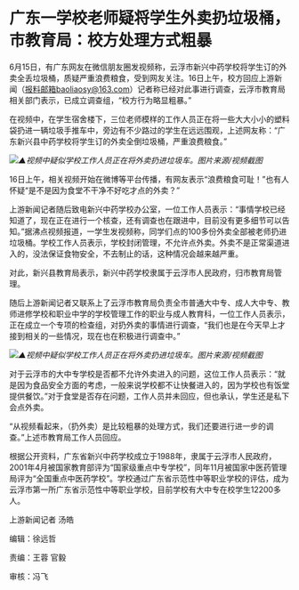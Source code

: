 

# 广东一学校老师疑将学生外卖扔垃圾桶，市教育局：校方处理方式粗暴

6月15日，有广东网友在微信朋友圈发视频称，云浮市新兴中药学校将学生订的外卖全丢垃圾桶，质疑严重浪费粮食，受到网友关注。16日上午，校方回应上游新闻（报料邮箱baoliaosy@163.com）记者称已经对此事进行调查，云浮市教育局相关部门表示，已成立调查组，“校方行为略显粗暴。”

在视频中，在学生宿舍楼下，三位老师模样的工作人员正在将一些大大小小的塑料袋扔进一辆垃圾手推车中，旁边有不少路过的学生在远远围观，上述网友称：“广东新兴县中药学校将学生订的外卖全倒垃圾桶，严重浪费粮食。”

![](https://inews.gtimg.com/om_bt/O4cdPET9RUkorty0JNeY2wexIMO5NQUOTPIdqZob_xONAAA/1000)_▲视频中疑似学校工作人员正在将外卖扔进垃圾车。图片来源/视频截图_

16日上午，相关视频开始在微博等平台传播，有网友表示“浪费粮食可耻！”也有人怀疑“是不是因为食堂不干净不好吃才点的外卖？”

上游新闻记者随后致电新兴中药学校办公室，一位工作人员表示：“事情学校已经知道了，现在正在进行一个核查，还有调查也在跟进中，目前没有更多细节可以告知。”据沸点视频报道，一学生发视频称，同学们点的100多份外卖全部被老师扔进垃圾桶。学校工作人员表示，学校封闭管理，不允许点外卖。外卖不是正常渠道进入的，没法保证食物安全，不去制止的话，这种情况会越来越严重。

对此，新兴县教育局表示，新兴中药学校隶属于云浮市人民政府，归市教育局管理。

随后上游新闻记者又联系上了云浮市教育局负责全市普通大中专、成人大中专、教师进修学校和职业中学的学校管理工作的职业与成人教育科，一位工作人员表示，正在成立一个专项的检查组，对扔外卖的事情进行调查，“我们也是在今天早上才接到相关的一些情况，现在也在积极进行调查中。”

![](https://inews.gtimg.com/om_bt/OvZxWh3L6KztfmSa7qVZjhw4QxhuA-tP7-qCeFXk3s11oAA/1000)_▲视频中疑似学校工作人员正在将外卖扔进垃圾车。图片来源/视频截图_

对于云浮市的大中专学校是否都不允许外卖进入的问题，这位工作人员表示：“就是因为食品安全方面的考虑，一般来说学校都不让快餐进入的，因为学校也有饭堂提供餐饮。”对于食堂是否存在问题，工作人员并未回应，但也承认，学生还是私下会点外卖。

“从视频看起来，（扔外卖）是比较粗暴的处理方式，我们还要进行进一步的调查。”上述市教育局工作人员回应。

根据公开资料，广东省新兴中药学校成立于1988年，隶属于云浮市人民政府，2001年4月被国家教育部评为“国家级重点中专学校”，同年11月被国家中医药管理局评为“全国重点中医药学校”。学校通过广东省示范性中等职业学校的评估，成为云浮市第一所广东省示范性中等职业学校，目前学校有大中专在校学生12200多人。

上游新闻记者 汤皓

编辑：徐远哲

责编：王蓉 官毅

审核：冯飞

